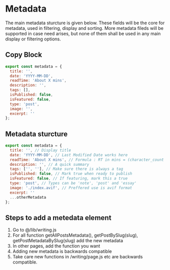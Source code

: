 # Metadata

The main metadata sturcture is given below. These fields will be the core for metadata, used in filtering, display and sorting. More metadata fileds will be supported in case need arises, but none of them shall be used in any main display or filtering options.

## Copy Block

```javascript
export const metadata = {
  title: '',
  date: 'YYYY-MM-DD',
  readTime: 'About X mins',
  description: '',
  tags: [],
  isPublished: false,
  isFeatured: false,
  type: 'post',
  image: '',
  excerpt: ''
};
```

## Metadata sturcture

```javascript
export const metadata = {
  title: '', // Display title
  date: 'YYYY-MM-DD', // Last Modified Date works here
  readTime: 'About X mins', // Formula : RT in mins = (character_count / 1200)
  description: '', // A quick summary
  tags: ['', ''], // Make sure there is always a tag
  isPublished: false, // Mark true when ready to publish
  isFeatured: false, // If featuring, mark this a true
  type: 'post', // Types can be 'note', 'post' and 'essay'
  image: './index.avif', // Preffered use is avif format
  excerpt: ''
  ...otherMetadata
};
```

## Steps to add a metedata element

1. Go to @/lib/writing.js
2. For all function getAllPostsMetadata(), getPostBySlug(slug), getPostMetadataBySlug(slug) add the new metadata
3. In other pages, add the function you want
4. Adding new metadata is backwards compatible
5. Take care new functions in /writing/page.js etc are backwards compatible.
